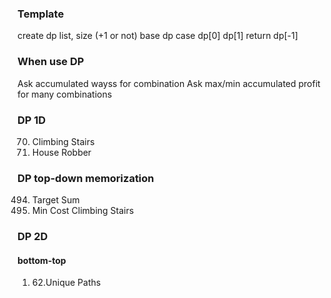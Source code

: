 ### Template
create dp list, size (+1 or not)
base dp case dp[0] dp[1]
return dp[-1]

### When use DP
Ask accumulated wayss for combination
Ask max/min accumulated profit for many combinations

### DP 1D
70. Climbing Stairs
198. House Robber





### DP top-down memorization
494. Target Sum
746. Min Cost Climbing Stairs

### DP 2D
#### bottom-top
1. 62.Unique Paths
